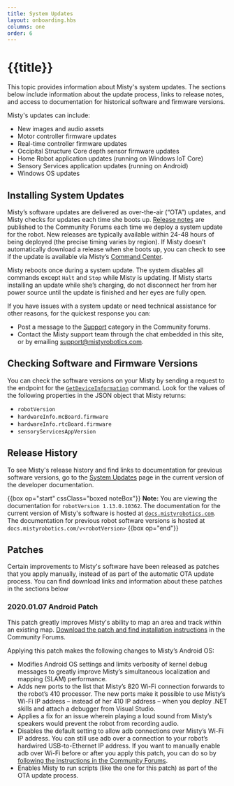 ```yaml
---
title: System Updates
layout: onboarding.hbs
columns: one
order: 6
---
```


# {{title}}

This topic provides information about Misty's system updates. The sections below include information about the update process, links to release notes, and access to documentation for historical software and firmware versions.

Misty's updates can include:

* New images and audio assets
* Motor controller firmware updates
* Real-time controller firmware updates
* Occipital Structure Core depth sensor firmware updates
* Home Robot application updates (running on Windows IoT Core)
* Sensory Services application updates (running on Android)
* Windows OS updates

## Installing System Updates

Misty’s software updates are delivered as over-the-air (“OTA”) updates, and Misty checks for updates each time she boots up. [Release notes](https://community.mistyrobotics.com/c/announcements/releases) are published to the Community Forums each time we deploy a system update for the robot. New releases are typically available within 24-48 hours of being deployed (the precise timing varies by region). If Misty doesn’t automatically download a release when she boots up, you can check to see if the update is available via Misty’s [Command Center](http://sdk.mistyrobotics.com/command-center/).

Misty reboots once during a system update. The system disables all commands except `Halt` and `Stop` while Misty is updating. If Misty starts installing an update while she’s charging, do not disconnect her from her power source until the update is finished and her eyes are fully open.

If you have issues with a system update or need technical assistance for other reasons, for the quickest response you can:

* Post a message to the [Support](https://community.mistyrobotics.com/groups/support) category in the Community forums.
* Contact the Misty support team through the chat embedded in this site, or by emailing [support@mistyrobotics.com](mailto:support@mistyrobotics.com).

## Checking Software and Firmware Versions

You can check the software versions on your Misty by sending a request to the endpoint for the [`GetDeviceInformation`](../../../misty-ii/rest-api/api-reference/#getdeviceinformation) command. Look for the values of the following properties in the JSON object that Misty returns:
* `robotVersion`
* `hardwareInfo.mcBoard.firmware`
* `hardwareInfo.rtcBoard.firmware`
* `sensoryServicesAppVersion`

## Release History

To see Misty's release history and find links to documentation for previous software versions, go to the [System Updates](https://docs.mistyrobotics.com/misty-ii/robot/system-updates/#release-history) page in the current version of the developer documentation.

{{box op="start" cssClass="boxed noteBox"}}
**Note:** You are viewing the documentation for `robotVersion 1.13.0.10362`. The documentation for the current version of Misty's software is hosted at [`docs.mistyrobotics.com`](https://docs.mistyrobotics.com). The documentation for previous robot software versions is hosted at `docs.mistyrobotics.com/v<robotVersion>`
{{box op="end"}}

## Patches

Certain improvements to Misty's software have been released as patches that you apply manually, instead of as part of the automatic OTA update process. You can find download links and information about these patches in the sections below 

### 2020.01.07 Android Patch

This patch greatly improves Misty's ability to map an area and track within an existing map. [Download the patch and find installation instructions](https://community.mistyrobotics.com/t/2020-01-07-misty-ii-android-patch-for-improved-slam-performance/2415) in the Community Forums.

Applying this patch makes the following changes to Misty’s Android OS:

* Modifies Android OS settings and limits verbosity of kernel debug messages to greatly improve Misty’s simultaneous localization and mapping (SLAM) performance.
* Adds new ports to the list that Misty’s 820 Wi-Fi connection forwards to the robot’s 410 processor. The new ports make it possible to use Misty’s Wi-Fi IP address – instead of her 410 IP address – when you deploy .NET skills and attach a debugger from Visual Studio.
* Applies a fix for an issue wherein playing a loud sound from Misty’s speakers would prevent the robot from recording audio.
* Disables the default setting to allow adb connections over Misty’s Wi-Fi IP address. You can still use adb over a connection to your robot’s hardwired USB-to-Ethernet IP address. If you want to manually enable adb over Wi-Fi before or after you apply this patch, you can do so by [following the instructions in the Community Forums](https://community.mistyrobotics.com/t/2020-01-07-misty-ii-android-patch-for-improved-slam-performance/2415).
* Enables Misty to run scripts (like the one for this patch) as part of the OTA update process.